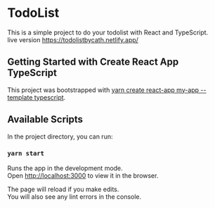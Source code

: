 # TodoList
This is a simple project to do your todolist with React and TypeScript.\
live version https://todolistbycath.netlify.app/

## Getting Started with Create React App TypeScript

This project was bootstrapped with [yarn create react-app my-app --template typescript](https://create-react-app.dev/docs/adding-typescript/).

## Available Scripts

In the project directory, you can run:

### `yarn start`

Runs the app in the development mode.\
Open [http://localhost:3000](http://localhost:3000) to view it in the browser.

The page will reload if you make edits.\
You will also see any lint errors in the console.

